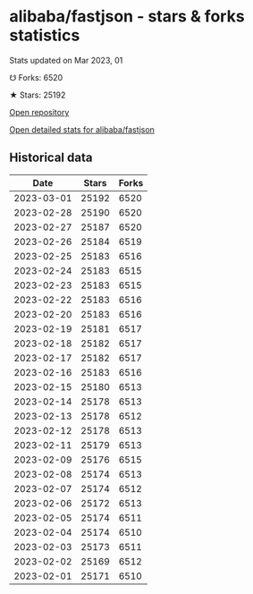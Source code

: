 # alibaba/fastjson - stars & forks statistics

Stats updated on Mar 2023, 01

☋ Forks: 6520

★ Stars: 25192

[Open repository](https://github.com/alibaba/fastjson)

[Open detailed stats for alibaba/fastjson](https://reviewgithub.com/rep/alibaba/fastjson)

## Historical data
| Date | Stars | Forks |
|------|-------|-------|
| 2023-03-01 | 25192 | 6520 | 
| 2023-02-28 | 25190 | 6520 | 
| 2023-02-27 | 25187 | 6520 | 
| 2023-02-26 | 25184 | 6519 | 
| 2023-02-25 | 25183 | 6516 | 
| 2023-02-24 | 25183 | 6515 | 
| 2023-02-23 | 25183 | 6515 | 
| 2023-02-22 | 25183 | 6516 | 
| 2023-02-20 | 25183 | 6516 | 
| 2023-02-19 | 25181 | 6517 | 
| 2023-02-18 | 25182 | 6517 | 
| 2023-02-17 | 25182 | 6517 | 
| 2023-02-16 | 25183 | 6516 | 
| 2023-02-15 | 25180 | 6513 | 
| 2023-02-14 | 25178 | 6513 | 
| 2023-02-13 | 25178 | 6512 | 
| 2023-02-12 | 25178 | 6513 | 
| 2023-02-11 | 25179 | 6513 | 
| 2023-02-09 | 25176 | 6515 | 
| 2023-02-08 | 25174 | 6513 | 
| 2023-02-07 | 25174 | 6512 | 
| 2023-02-06 | 25172 | 6513 | 
| 2023-02-05 | 25174 | 6511 | 
| 2023-02-04 | 25174 | 6510 | 
| 2023-02-03 | 25173 | 6511 | 
| 2023-02-02 | 25169 | 6512 | 
| 2023-02-01 | 25171 | 6510 | 

